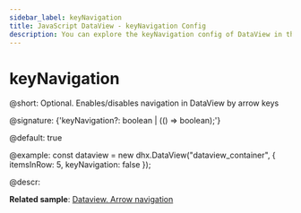 ```yaml
---
sidebar_label: keyNavigation
title: JavaScript DataView - keyNavigation Config 
description: You can explore the keyNavigation config of DataView in the documentation of the DHTMLX JavaScript UI library. Browse developer guides and API reference, try out code examples and live demos, and download a free 30-day evaluation version of DHTMLX Suite.
---
```


# keyNavigation

@short: Optional. Enables/disables navigation in DataView by arrow keys

@signature: {'keyNavigation?: boolean | (() => boolean);'}

@default: true

@example:
const dataview = new dhx.DataView("dataview_container", {
    itemsInRow: 5, 
    keyNavigation: false
});

@descr:

**Related sample**: [Dataview. Arrow navigation](https://snippet.dhtmlx.com/u7mgoly9)

[comment]: # (@related: dataview/configuration.md#arrow-keys-navigation)
